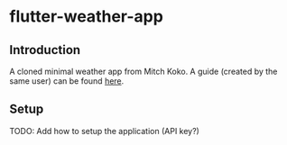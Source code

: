 # flutter-weather-app
## Introduction
A cloned minimal weather app from Mitch Koko. A guide (created by the same user) can be found [here](https://www.youtube.com/watch?v=yLtpMqvMgdY&ab_channel=MitchKoko).

## Setup
TODO: Add how to setup the application (API key?)
